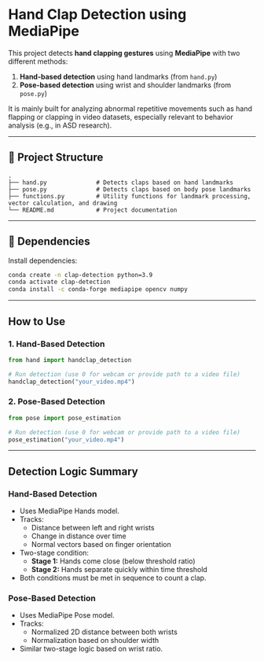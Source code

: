 # Hand Clap Detection using MediaPipe

This project detects **hand clapping gestures** using **MediaPipe** with two different methods:
1. **Hand-based detection** using hand landmarks (from `hand.py`)
2. **Pose-based detection** using wrist and shoulder landmarks (from `pose.py`)

It is mainly built for analyzing abnormal repetitive movements such as hand flapping or clapping in video datasets, especially relevant to behavior analysis (e.g., in ASD research).

---

## 📁 Project Structure

```plaintext
.
├── hand.py              # Detects claps based on hand landmarks
├── pose.py              # Detects claps based on body pose landmarks
├── functions.py         # Utility functions for landmark processing, vector calculation, and drawing
└── README.md            # Project documentation
```

---

## 🔧 Dependencies

Install dependencies:

```bash
conda create -n clap-detection python=3.9
conda activate clap-detection
conda install -c conda-forge mediapipe opencv numpy
```

---

## How to Use

### 1. Hand-Based Detection

```python
from hand import handclap_detection

# Run detection (use 0 for webcam or provide path to a video file)
handclap_detection("your_video.mp4")
```

### 2. Pose-Based Detection

```python
from pose import pose_estimation

# Run detection (use 0 for webcam or provide path to a video file)
pose_estimation("your_video.mp4")
```

---

## Detection Logic Summary

### Hand-Based Detection

- Uses MediaPipe Hands model.
- Tracks:
  - Distance between left and right wrists
  - Change in distance over time
  - Normal vectors based on finger orientation
- Two-stage condition:
  - **Stage 1:** Hands come close (below threshold ratio)
  - **Stage 2:** Hands separate quickly within time threshold
- Both conditions must be met in sequence to count a clap.

### Pose-Based Detection

- Uses MediaPipe Pose model.
- Tracks:
  - Normalized 2D distance between both wrists
  - Normalization based on shoulder width
- Similar two-stage logic based on wrist ratio.
